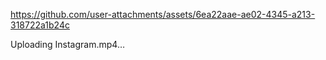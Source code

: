 

https://github.com/user-attachments/assets/6ea22aae-ae02-4345-a213-318722a1b24c



Uploading Instagram.mp4…

